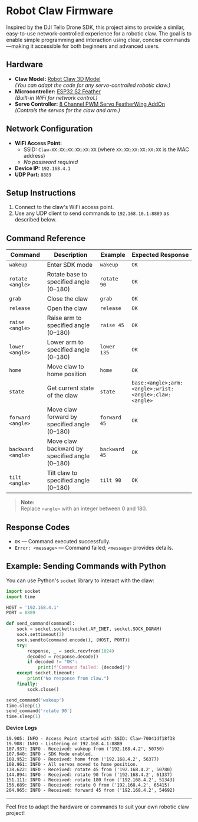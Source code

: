 # Robot Claw Firmware

Inspired by the DJI Tello Drone SDK, this project aims to provide a similar, easy-to-use network-controlled experience for a robotic claw. The goal is to enable simple programming and interaction using clear, concise commands—making it accessible for both beginners and advanced users. 

## Hardware

- **Claw Model:** [Robot Claw 3D Model](https://makerworld.com/en/models/1372133-big-robotic-armds3dmax-with-magnetic-gripper#profileId-1418848)  
  *(You can adapt the code for any servo-controlled robotic claw.)*
- **Microcontroller:** [ESP32 S2 Feather](https://www.adafruit.com/product/5000)  
  *(Built-in WiFi for network control.)*
- **Servo Controller:** [8 Channel PWM Servo FeatherWing AddOn](https://www.adafruit.com/product/2928)  
  *(Controls the servos for the claw and arm.)*

## Network Configuration

- **WiFi Access Point:**  
  - SSID: `Claw-XX:XX:XX:XX:XX:XX` (where `XX:XX:XX:XX:XX:XX` is the MAC address)  
  - *No password required*
- **Device IP:** `192.168.4.1`
- **UDP Port:** `8889`

## Setup Instructions

1. Connect to the claw's WiFi access point.
2. Use any UDP client to send commands to `192.168.10.1:8889` as described below.

## Command Reference

| Command             | Description                                         | Example         | Expected Response                                      |
|---------------------|-----------------------------------------------------|-----------------|--------------------------------------------------------|
| `wakeup`            | Enter SDK mode                                      | `wakeup`        | `OK`                                                   |
| `rotate <angle>`    | Rotate base to specified angle (0–180)              | `rotate 90`     | `OK`                                                   |
| `grab`              | Close the claw                                      | `grab`          | `OK`                                                   |
| `release`           | Open the claw                                       | `release`       | `OK`                                                   |
| `raise <angle>`     | Raise arm to specified angle (0–180)                | `raise 45`      | `OK`                                                   |
| `lower <angle>`     | Lower arm to specified angle (0–180)                | `lower 135`     | `OK`                                                   |
| `home`              | Move claw to home position                          | `home`          | `OK`                                                   |
| `state`             | Get current state of the claw                       | `state`         | `base:<angle>;arm:<angle>;wrist:<angle>;claw:<angle>`  |
| `forward <angle>`   | Move claw forward by specified angle (0–180)        | `forward 45`    | `OK`                                                   |
| `backward <angle>`  | Move claw backward by specified angle (0–180)       | `backward 45`   | `OK`                                                   |
| `tilt <angle>`      | Tilt claw to specified angle (0–180)                | `tilt 90`       | `OK`                                                   |

> **Note:**  
> Replace `<angle>` with an integer between 0 and 180.

## Response Codes

- `OK` — Command executed successfully.
- `Error: <message>` — Command failed; `<message>` provides details.

## Example: Sending Commands with Python

You can use Python's `socket` library to interact with the claw:

```python
import socket
import time

HOST = '192.168.4.1'
PORT = 8889

def send_command(command):
    sock = socket.socket(socket.AF_INET, socket.SOCK_DGRAM)
    sock.settimeout(2)
    sock.sendto(command.encode(), (HOST, PORT))
    try:
        response, _ = sock.recvfrom(1024)
        decoded = response.decode()
        if decoded != "OK":
            print(f"Command failed: {decoded}")
    except socket.timeout:
        print("No response from claw.")
    finally:
        sock.close()

send_command('wakeup')
time.sleep(1)
send_command('rotate 90')
time.sleep(1)
```

**Device Logs**
```
19.905: INFO - Access Point started with SSID: Claw-70041df18f38
19.908: INFO - Listening on 192.168.4.1:8889
107.937: INFO - Received: wakeup from ('192.168.4.2', 50750)
107.940: INFO - SDK Mode enabled.
108.952: INFO - Received: home from ('192.168.4.2', 56377)
108.961: INFO - All servos moved to home position.
138.622: INFO - Received: rotate 45 from ('192.168.4.2', 50780)
144.894: INFO - Received: rotate 90 from ('192.168.4.2', 61337)
151.111: INFO - Received: rotate 180 from ('192.168.4.2', 51343)
156.689: INFO - Received: rotate 0 from ('192.168.4.2', 65415)
204.965: INFO - Received: forward 45 from ('192.168.4.2', 54692)
```
---

Feel free to adapt the hardware or commands to suit your own robotic claw project!